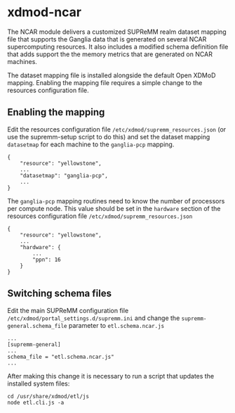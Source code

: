 # xdmod-ncar

The NCAR module delivers a customized SUPReMM realm dataset mapping file that
supports the Ganglia data that is generated on several NCAR supercomputing
resources. It also includes a modified schema definition file that adds support
the the memory metrics that are generated on NCAR machines.

The dataset mapping file is installed alongside the default Open XDMoD mapping.
Enabling the mapping file requires a simple change to the resources
configuration file.

## Enabling the mapping

Edit the resources configuration file `/etc/xdmod/supremm_resources.json` (or
use the supremm-setup script to do this) and set the dataset mapping
`datasetmap` for each machine to the `ganglia-pcp` mapping.

    {
        "resource": "yellowstone",
        ...
        "datasetmap": "ganglia-pcp",
        ...
    }

The `ganglia-pcp` mapping routines need to know the number of processors per compute node. This value should be set in the 
`hardware` section of the resources configuration file `/etc/xdmod/supremm_resources.json`

    {
        "resource": "yellowstone",
        ...
        "hardware": {
            ...
            "ppn": 16
        }
    }

## Switching schema files

Edit the main SUPReMM configuration file `/etc/xdmod/portal_settings.d/supremm.ini` and
change the `supremm-general.schema_file` parameter to `etl.schema.ncar.js`

    ...
    [supremm-general]
    ...
    schema_file = "etl.schema.ncar.js"
    ...

After making this change it is necessary to run a script that updates the installed system files:

    cd /usr/share/xdmod/etl/js
    node etl.cli.js -a

